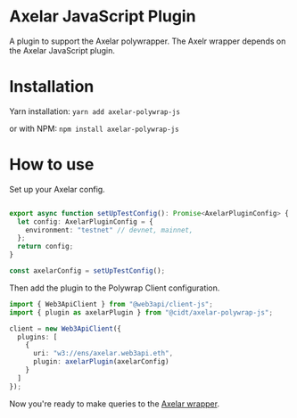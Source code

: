 # Axelar JavaScript Plugin
A plugin to support the Axelar polywrapper. The Axelr wrapper depends on the Axelar JavaScript plugin.

# Installation

Yarn installation: `yarn add axelar-polywrap-js`

or with NPM: `npm install axelar-polywrap-js`

# How to use

Set up your Axelar config.
```typescript

export async function setUpTestConfig(): Promise<AxelarPluginConfig> {
  let config: AxelarPluginConfig = {
    environment: "testnet" // devnet, mainnet,
  };
  return config;
}

const axelarConfig = setUpTestConfig();
```

Then add the plugin to the Polywrap Client configuration.
```typescript
import { Web3ApiClient } from "@web3api/client-js";
import { plugin as axelarPlugin } from "@cidt/axelar-polywrap-js";

client = new Web3ApiClient({
  plugins: [
    {
      uri: "w3://ens/axelar.web3api.eth",
      plugin: axelarPlugin(axelarConfig)
    }
  ]
});

```

Now you're ready to make queries to the [Axelar wrapper](https://github.com/ConsiderItDone/axelar-wrapper).
